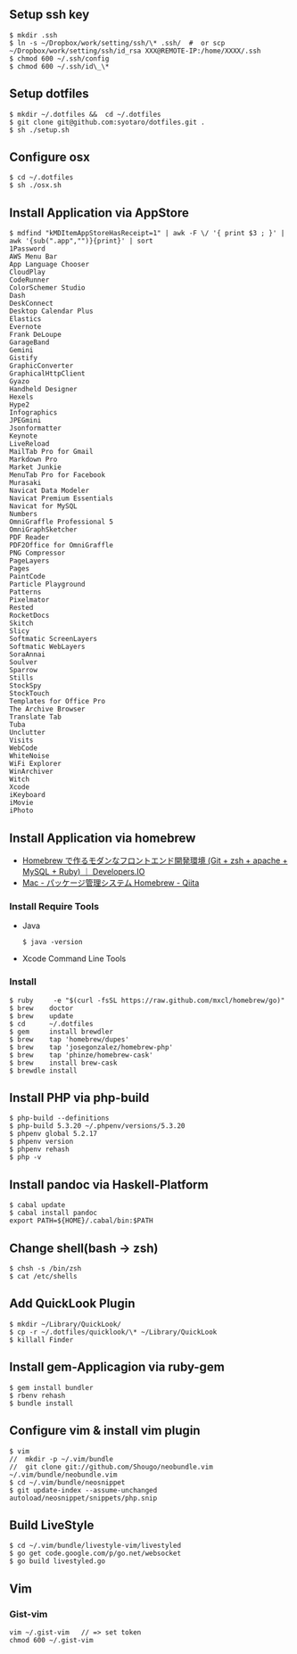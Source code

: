 

## Setup ssh key 

~~~
$ mkdir .ssh
$ ln -s ~/Dropbox/work/setting/ssh/\* .ssh/  #  or scp ~/Dropbox/work/setting/ssh/id_rsa XXX@REMOTE-IP:/home/XXXX/.ssh
$ chmod 600 ~/.ssh/config
$ chmod 600 ~/.ssh/id\_\*
~~~


## Setup dotfiles

~~~
$ mkdir ~/.dotfiles &&  cd ~/.dotfiles
$ git clone git@github.com:syotaro/dotfiles.git .
$ sh ./setup.sh
~~~

## Configure osx

~~~
$ cd ~/.dotfiles
$ sh ./osx.sh
~~~

## Install Application via AppStore

~~~
$ mdfind "kMDItemAppStoreHasReceipt=1" | awk -F \/ '{ print $3 ; }' | awk '{sub(".app","")}{print}' | sort
1Password
AWS Menu Bar
App Language Chooser
CloudPlay
CodeRunner
ColorSchemer Studio
Dash
DeskConnect
Desktop Calendar Plus
Elastics
Evernote
Frank DeLoupe
GarageBand
Gemini
Gistify
GraphicConverter
GraphicalHttpClient
Gyazo
Handheld Designer
Hexels
Hype2
Infographics
JPEGmini
Jsonformatter
Keynote
LiveReload
MailTab Pro for Gmail
Markdown Pro
Market Junkie
MenuTab Pro for Facebook
Murasaki
Navicat Data Modeler
Navicat Premium Essentials
Navicat for MySQL
Numbers
OmniGraffle Professional 5
OmniGraphSketcher
PDF Reader
PDF2Office for OmniGraffle
PNG Compressor
PageLayers
Pages
PaintCode
Particle Playground
Patterns
Pixelmator
Rested
RocketDocs
Skitch
Slicy
Softmatic ScreenLayers
Softmatic WebLayers
SoraAnnai
Soulver
Sparrow
Stills
StockSpy
StockTouch
Templates for Office Pro
The Archive Browser
Translate Tab
Tuba
Unclutter
Visits
WebCode
WhiteNoise
WiFi Explorer
WinArchiver
Witch
Xcode
iKeyboard
iMovie
iPhoto
~~~


## Install Application via homebrew

- [Homebrew で作るモダンなフロントエンド開発環境 (Git + zsh + apache + MySQL + Ruby) ｜ Developers.IO](http://dev.classmethod.jp/etc/modern-dev-environment-by-homebrew/)
- [Mac - パッケージ管理システム Homebrew - Qiita](http://qiita.com/b4b4r07/items/6efebc2f3d1cbbd393fc)

### Install Require Tools

- Java

  ~~~
  $ java -version
  ~~~

- Xcode Command Line Tools

### Install

~~~
$ ruby     -e "$(curl -fsSL https://raw.github.com/mxcl/homebrew/go)"
$ brew    doctor
$ brew    update
$ cd      ~/.dotfiles
$ gem     install brewdler
$ brew    tap 'homebrew/dupes'
$ brew    tap 'josegonzalez/homebrew-php'
$ brew    tap 'phinze/homebrew-cask'
$ brew    install brew-cask
$ brewdle install
~~~

## Install PHP via php-build

~~~
$ php-build --definitions
$ php-build 5.3.20 ~/.phpenv/versions/5.3.20
$ phpenv global 5.2.17
$ phpenv version
$ phpenv rehash
$ php -v
~~~

## Install pandoc via Haskell-Platform

~~~
$ cabal update
$ cabal install pandoc
export PATH=${HOME}/.cabal/bin:$PATH
~~~

## Change shell(bash -> zsh)

~~~
$ chsh -s /bin/zsh 
$ cat /etc/shells
~~~

## Add QuickLook Plugin

~~~
$ mkdir ~/Library/QuickLook/
$ cp -r ~/.dotfiles/quicklook/\* ~/Library/QuickLook
$ killall Finder
~~~

## Install gem-Applicagion via ruby-gem

~~~
$ gem install bundler
$ rbenv rehash
$ bundle install
~~~

## Configure vim & install vim plugin

~~~
$ vim
//  mkdir -p ~/.vim/bundle
//  git clone git://github.com/Shougo/neobundle.vim ~/.vim/bundle/neobundle.vim
$ cd ~/.vim/bundle/neosnippet
$ git update-index --assume-unchanged autoload/neosnippet/snippets/php.snip
~~~

## Build LiveStyle

~~~
$ cd ~/.vim/bundle/livestyle-vim/livestyled
$ go get code.google.com/p/go.net/websocket
$ go build livestyled.go
~~~

## Vim

### Gist-vim

~~~
vim ~/.gist-vim   // => set token
chmod 600 ~/.gist-vim
~~~



